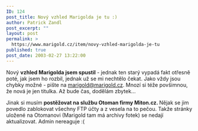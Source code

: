 ```yaml
---
ID: 124
post_title: Nový vzhled Marigolda je tu :)
author: Patrick Zandl
post_excerpt: ""
layout: post
permalink: >
  https://www.marigold.cz/item/novy-vzhled-marigolda-je-tu
published: true
post_date: 2003-02-27 13:22:00
---
```

<P>Nový <STRONG>vzhled Marigolda jsem spustil</STRONG> - jednak ten starý vypadá fakt otřesně poté, jak jsem ho rozbil, jednak už se mi nechtělo čekat. Jako vždy jsou chybky možné - pište na <A href="mailto:marigold@marigold.cz">marigold@marigold.cz</A>. Mnozí si téže povšimnou, že nová je jen titulka. Až bude čas, dodělám zbytek...</P>
<P>Jinak si musím <STRONG>postěžovat na službu Otoman firmy Miton.cz. </STRONG>Nějak se jim povedlo zablokovat všechny FTP účty a z vesela na to pečou. Takže stránky uložené na Otomanovi (Marigold tam má archivy fotek) se nedají aktualizovat. Admin nereaguje :(</P>